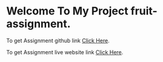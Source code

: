 # Welcome To My Project fruit-assignment.

To get Assignment github link [Click Here](https://github.com/Programming-Hero-Web-Course4/lucky-one-hasanarick07).

To get Assignment live website link [Click Here](https://fruit-assignment.netlify.app/).

